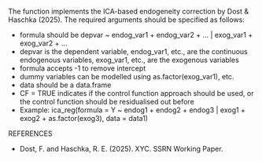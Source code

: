 The function implements the ICA-based endogeneity correction by Dost & Haschka (2025). The required arguments should be specified as follows:
- formula should be depvar ~ endog_var1 + endog_var2 + ... | exog_var1 + exog_var2 + ...
- depvar is the dependent variable, endog_var1, etc., are the continuous endogenous variables, exog_var1, etc., are the exogenous variables
- formula accepts -1 to remove intercept
- dummy variables can be modelled using as.factor(exog_var1), etc.
- data should be a data.frame
- CF = TRUE indicates if the control function approach should be used, or the control function should be residualised out before
- Example: ica_reg(formula = Y ~ endog1 + endog2 + endog3 | exog1 + exog2 + as.factor(exog3), data = data1)

REFERENCES
- Dost, F. and Haschka, R. E. (2025). XYC. SSRN Working Paper. 
